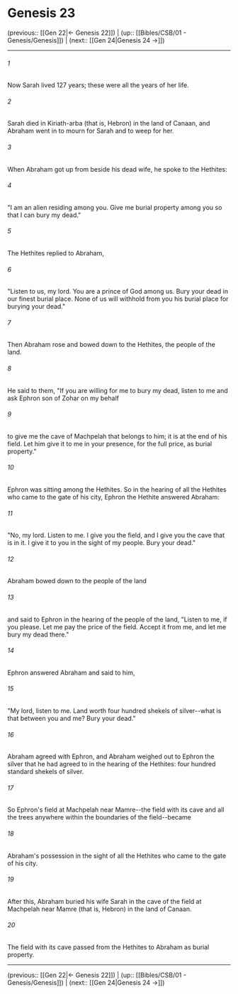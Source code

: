 # Genesis 23

(previous:: [[Gen 22|← Genesis 22]]) | (up:: [[Bibles/CSB/01 - Genesis/Genesis]]) | (next:: [[Gen 24|Genesis 24 →]])

***


###### 1 
Now Sarah lived 127 years; these were all the years of her life. 

###### 2 
Sarah died in Kiriath-arba (that is, Hebron) in the land of Canaan, and Abraham went in to mourn for Sarah and to weep for her. 

###### 3 
When Abraham got up from beside his dead wife, he spoke to the Hethites: 

###### 4 
"I am an alien residing among you. Give me burial property among you so that I can bury my dead." 

###### 5 
The Hethites replied to Abraham, 

###### 6 
"Listen to us, my lord. You are a prince of God among us. Bury your dead in our finest burial place. None of us will withhold from you his burial place for burying your dead." 

###### 7 
Then Abraham rose and bowed down to the Hethites, the people of the land. 

###### 8 
He said to them, "If you are willing for me to bury my dead, listen to me and ask Ephron son of Zohar on my behalf 

###### 9 
to give me the cave of Machpelah that belongs to him; it is at the end of his field. Let him give it to me in your presence, for the full price, as burial property." 

###### 10 
Ephron was sitting among the Hethites. So in the hearing of all the Hethites who came to the gate of his city, Ephron the Hethite answered Abraham: 

###### 11 
"No, my lord. Listen to me. I give you the field, and I give you the cave that is in it. I give it to you in the sight of my people. Bury your dead." 

###### 12 
Abraham bowed down to the people of the land 

###### 13 
and said to Ephron in the hearing of the people of the land, "Listen to me, if you please. Let me pay the price of the field. Accept it from me, and let me bury my dead there." 

###### 14 
Ephron answered Abraham and said to him, 

###### 15 
"My lord, listen to me. Land worth four hundred shekels of silver--what is that between you and me? Bury your dead." 

###### 16 
Abraham agreed with Ephron, and Abraham weighed out to Ephron the silver that he had agreed to in the hearing of the Hethites: four hundred standard shekels of silver. 

###### 17 
So Ephron's field at Machpelah near Mamre--the field with its cave and all the trees anywhere within the boundaries of the field--became 

###### 18 
Abraham's possession in the sight of all the Hethites who came to the gate of his city. 

###### 19 
After this, Abraham buried his wife Sarah in the cave of the field at Machpelah near Mamre (that is, Hebron) in the land of Canaan. 

###### 20 
The field with its cave passed from the Hethites to Abraham as burial property.

***

(previous:: [[Gen 22|← Genesis 22]]) | (up:: [[Bibles/CSB/01 - Genesis/Genesis]]) | (next:: [[Gen 24|Genesis 24 →]])
